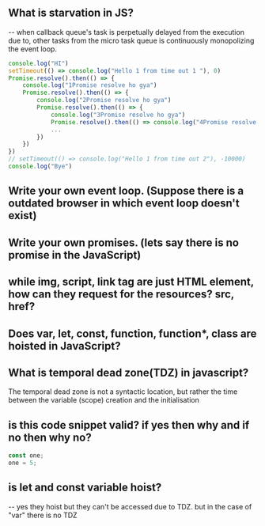 ## What is starvation in JS?

-- when callback queue's task is perpetually delayed from the execution due to, other tasks from the micro task queue is continuously monopolizing the event loop.

```javascript
console.log("HI")
setTimeout(() => console.log("Hello 1 from time out 1 "), 0)
Promise.resolve().then(() => {
    console.log("1Promise resolve ho gya")
    Promise.resolve().then(() => {
        console.log("2Promise resolve ho gya")
        Promise.resolve().then(() => {
            console.log("3Promise resolve ho gya")
            Promise.resolve().then(() => console.log("4Promise resolve ho gya"))
            ...
        })
    })
})
// setTimeout(() => console.log("Hello 1 from time out 2"), -10000)
console.log("Bye")
```

## Write your own event loop. (Suppose there is a outdated browser in which event loop doesn't exist)

## Write your own promises. (lets say there is no promise in the JavaScript)

## while img, script, link tag are just HTML element, how can they request for the resources? src, href?

## Does var, let, const, function, function*, class are hoisted in JavaScript?

## What is temporal dead zone(TDZ) in javascript?
The temporal dead zone is not a syntactic location, but rather the time between the variable (scope) creation and the initialisation

## is this code snippet valid? if yes then why and if no then why no?
```javascript
const one;
one = 5;
```

## is let and const variable hoist?
-- yes they hoist but they can't be accessed due to TDZ. but in the case of "var" there is no TDZ